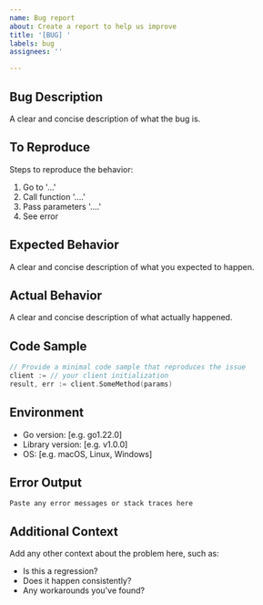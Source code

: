 ```yaml
---
name: Bug report
about: Create a report to help us improve
title: '[BUG] '
labels: bug
assignees: ''

---
```


## Bug Description
A clear and concise description of what the bug is.

## To Reproduce
Steps to reproduce the behavior:
1. Go to '...'
2. Call function '....'
3. Pass parameters '....'
4. See error

## Expected Behavior
A clear and concise description of what you expected to happen.

## Actual Behavior
A clear and concise description of what actually happened.

## Code Sample
```go
// Provide a minimal code sample that reproduces the issue
client := // your client initialization
result, err := client.SomeMethod(params)
```

## Environment
- Go version: [e.g. go1.22.0]
- Library version: [e.g. v1.0.0]
- OS: [e.g. macOS, Linux, Windows]

## Error Output
```
Paste any error messages or stack traces here
```

## Additional Context
Add any other context about the problem here, such as:
- Is this a regression?
- Does it happen consistently?
- Any workarounds you've found?